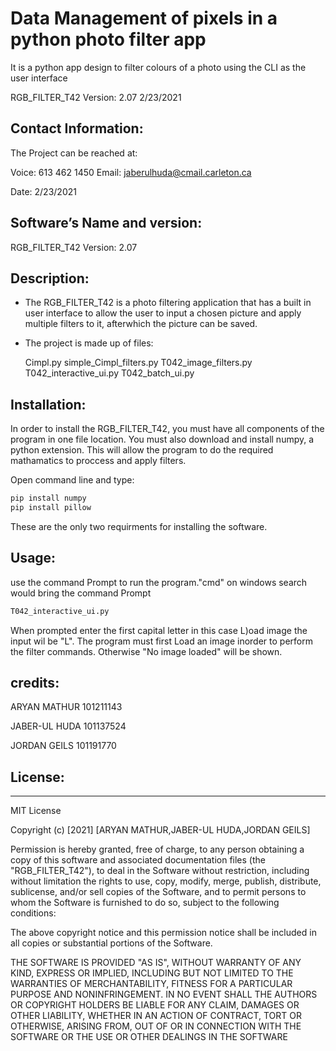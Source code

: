 # Data Management of pixels in a python photo filter app
It is a python app design to filter colours of a photo using the CLI as the user interface


RGB_FILTER_T42 Version: 2.07 2/23/2021

## Contact Information:
The Project can be reached at:

Voice: 613 462 1450
Email: jaberulhuda@cmail.carleton.ca

Date: 2/23/2021

## Software’s Name and version:
RGB_FILTER_T42 Version: 2.07

## Description:

- The RGB_FILTER_T42 is a photo filtering application that has a built in user interface to allow the user to input 
 a chosen picture and apply multiple filters to it, afterwhich the picture can be saved.

- The project is made up of files:
  
  Cimpl.py
  simple_Cimpl_filters.py
  T042_image_filters.py
  T042_interactive_ui.py 
  T042_batch_ui.py


## Installation:

In order to install the RGB_FILTER_T42, you must have all components of the program in one file location. 
You must also download and install numpy, a python extension. This will allow the program to do the required
mathamatics to proccess and apply filters. 

Open command line and type: 
```Bash
pip install numpy
pip install pillow
```

These are the only two requirments for installing the software.

## Usage:

use the command Prompt to run the program."cmd" on windows search would bring the command Prompt 

```Bash
T042_interactive_ui.py
```

When prompted enter the first capital letter in this case L)oad image the input wil be "L".
The program must first Load an image inorder to perform the filter commands.
Otherwise "No image loaded" will be shown.


## credits:

ARYAN MATHUR 101211143

JABER-UL HUDA  101137524

JORDAN GEILS 101191770



## License:
--------

MIT License

Copyright (c) [2021] [ARYAN MATHUR,JABER-UL HUDA,JORDAN GEILS]

Permission is hereby granted, free of charge, to any person obtaining a copy
of this software and associated documentation files (the "RGB_FILTER_T42"), to deal
in the Software without restriction, including without limitation the rights
to use, copy, modify, merge, publish, distribute, sublicense, and/or sell
copies of the Software, and to permit persons to whom the Software is
furnished to do so, subject to the following conditions:

The above copyright notice and this permission notice shall be included in all
copies or substantial portions of the Software.

THE SOFTWARE IS PROVIDED "AS IS", WITHOUT WARRANTY OF ANY KIND, EXPRESS OR
IMPLIED, INCLUDING BUT NOT LIMITED TO THE WARRANTIES OF MERCHANTABILITY,
FITNESS FOR A PARTICULAR PURPOSE AND NONINFRINGEMENT. IN NO EVENT SHALL THE
AUTHORS OR COPYRIGHT HOLDERS BE LIABLE FOR ANY CLAIM, DAMAGES OR OTHER
LIABILITY, WHETHER IN AN ACTION OF CONTRACT, TORT OR OTHERWISE, ARISING FROM,
OUT OF OR IN CONNECTION WITH THE SOFTWARE OR THE USE OR OTHER DEALINGS IN THE
SOFTWARE 
